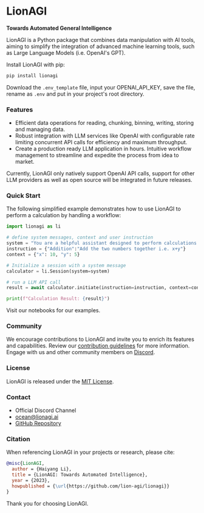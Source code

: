 # LionAGI
**Towards Automated General Intelligence**

LionAGI is a Python package that combines data manipulation with AI tools, aiming to simplify the integration of advanced machine learning tools, such as Large Language Models (i.e. OpenAI's GPT).

Install LionAGI with pip:

```bash
pip install lionagi
```
Download the `.env_template` file, input your OPENAI_API_KEY, save the file, rename as `.env` and put in your project's root directory. 
### Features

- Efficient data operations for reading, chunking, binning, writing, storing and managing data.
- Robust integration with LLM services like OpenAI with configurable rate limiting concurrent API calls for efficiency and maximum throughput. 
- Create a production ready LLM application in hours. Intuitive workflow management to streamline and expedite the process from idea to market.

Currently, LionAGI only natively support OpenAI API calls, support for other LLM providers as well as open source will be integrated in future releases.



### Quick Start

The following simplified example demonstrates how to use LionAGI to perform a calculation by handling a workflow:

```python
import lionagi as li

# define system messages, context and user instruction
system = "You are a helpful assistant designed to perform calculations."
instruction = {"Addition":"Add the two numbers together i.e. x+y"}
context = {"x": 10, "y": 5}

# Initialize a session with a system message
calculator = li.Session(system=system)

# run a LLM API call
result = await calculator.initiate(instruction=instruction, context=context, model="gpt-4-1106-preview")

print(f"Calculation Result: {result}")
```

Visit our notebooks for our examples. 

### Community

We encourage contributions to LionAGI and invite you to enrich its features and capabilities. Review our [contribution guidelines](https://github.com/lion-agi/lionagi/CONTRIBUTING.md) for more information. Engage with us and other community members on [Discord](https://discord.gg/your-invite-link).

### License

LionAGI is released under the [MIT License](https://github.com/lion-agi/lionagi/LICENSE).

### Contact

- Official Discord Channel
- [ocean@lionagi.ai](mailto:ocean@lionagi.ai)
- [GitHub Repository](https://github.com/lion-agi/lionagi)

### Citation

When referencing LionAGI in your projects or research, please cite:

```bibtex
@misc{LionAGI,
  author = {Haiyang Li},
  title = {LionAGI: Towards Automated Intelligence},
  year = {2023},
  howpublished = {\url{https://github.com/lion-agi/lionagi}}
}
```

Thank you for choosing LionAGI. 
